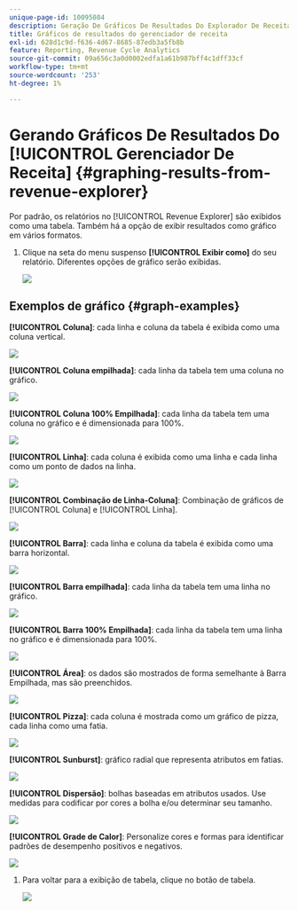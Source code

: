 ```yaml
---
unique-page-id: 10095084
description: Geração De Gráficos De Resultados Do Explorador De Receita - Documentação Do Marketo - Documentação Do Produto
title: Gráficos de resultados do gerenciador de receita
exl-id: 628d1c9d-f636-4d67-8685-87edb3a5fb8b
feature: Reporting, Revenue Cycle Analytics
source-git-commit: 09a656c3a0d0002edfa1a61b987bff4c1dff33cf
workflow-type: tm+mt
source-wordcount: '253'
ht-degree: 1%

---
```


# Gerando Gráficos De Resultados Do [!UICONTROL Gerenciador De Receita] {#graphing-results-from-revenue-explorer}

Por padrão, os relatórios no [!UICONTROL Revenue Explorer] são exibidos como uma tabela. Também há a opção de exibir resultados como gráfico em vários formatos.

1. Clique na seta do menu suspenso **[!UICONTROL Exibir como]** do seu relatório. Diferentes opções de gráfico serão exibidas.

   ![](assets/one-1.png)

## Exemplos de gráfico {#graph-examples}

**[!UICONTROL Coluna]**: cada linha e coluna da tabela é exibida como uma coluna vertical.

![](assets/column.png)

**[!UICONTROL Coluna empilhada]**: cada linha da tabela tem uma coluna no gráfico.

![](assets/stacked-column.png)

**[!UICONTROL Coluna 100% Empilhada]**: cada linha da tabela tem uma coluna no gráfico e é dimensionada para 100%.

![](assets/100-stacked-column.png)

**[!UICONTROL Linha]**: cada coluna é exibida como uma linha e cada linha como um ponto de dados na linha.

![](assets/line.png)

**[!UICONTROL Combinação de Linha-Coluna]**: Combinação de gráficos de [!UICONTROL Coluna] e [!UICONTROL Linha].

![](assets/column-line-combo.png)

**[!UICONTROL Barra]**: cada linha e coluna da tabela é exibida como uma barra horizontal.

![](assets/bar.png)

**[!UICONTROL Barra empilhada]**: cada linha da tabela tem uma linha no gráfico.

![](assets/stacked-bar.png)

**[!UICONTROL Barra 100% Empilhada]**: cada linha da tabela tem uma linha no gráfico e é dimensionada para 100%.

![](assets/100-stacked-bar.png)

**[!UICONTROL Área]**: os dados são mostrados de forma semelhante à Barra Empilhada, mas são preenchidos.

![](assets/area.png)

**[!UICONTROL Pizza]**: cada coluna é mostrada como um gráfico de pizza, cada linha como uma fatia.

![](assets/pie.png)

**[!UICONTROL Sunburst]**: gráfico radial que representa atributos em fatias.

![](assets/sunburst.png)

**[!UICONTROL Dispersão]**: bolhas baseadas em atributos usados. Use medidas para codificar por cores a bolha e/ou determinar seu tamanho.

![](assets/scatter.png)

**[!UICONTROL Grade de Calor]**: Personalize cores e formas para identificar padrões de desempenho positivos e negativos.

![](assets/heat-grid.png)

1. Para voltar para a exibição de tabela, clique no botão de tabela.

   ![](assets/two-1.png)
